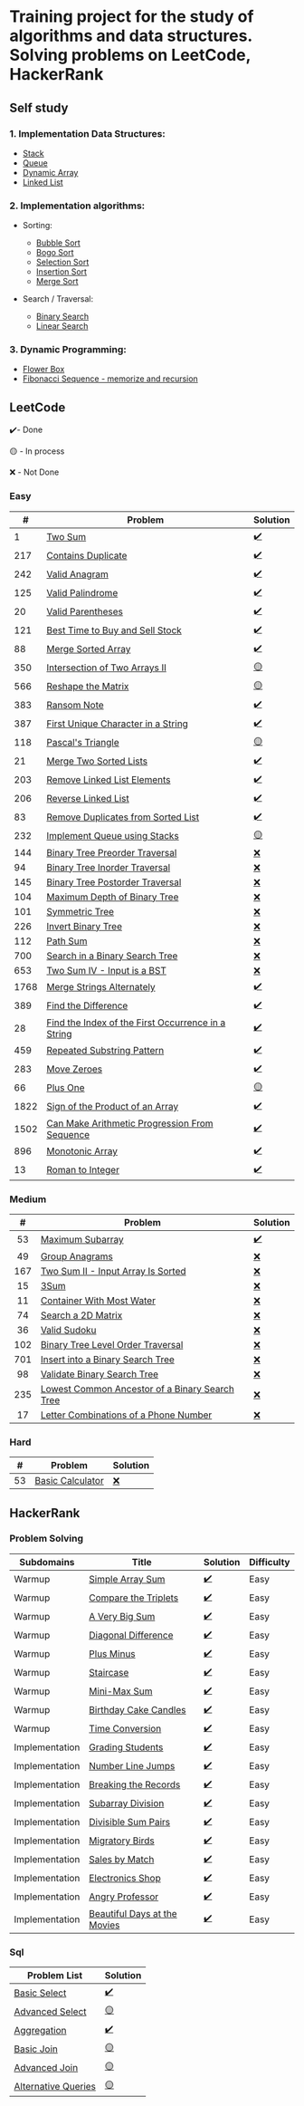 # Training project for the study of algorithms and data structures. Solving problems on LeetCode, HackerRank #

## Self study ##

### 1. Implementation Data Structures: ###

- [Stack](src/com/company/custom/structures/Stack.java)
- [Queue](src/com/company/custom/structures/Queue.java)
- [Dynamic Array](src/com/company/custom/structures/DynamicArray.java)
- [Linked List](src/com/company/custom/structures/LinkedList.java)

### 2. Implementation algorithms: ###

- Sorting:
    - [Bubble Sort](src/com/company/custom/algorithms/sort/BubbleSort.java)
    - [Bogo Sort](src/com/company/custom/algorithms/sort/Bogosort.java)
    - [Selection Sort](src/com/company/custom/algorithms/sort/SelectionSort.java)
    - [Insertion Sort](src/com/company/custom/algorithms/sort/InsertionSort.java)
    - [Merge Sort](src/com/company/custom/algorithms/sort/MergeSort.java)
  
- Search / Traversal:
    - [Binary Search](src/com/company/custom/algorithms/search/BinarySearch.java)
    - [Linear Search](src/com/company/custom/algorithms/search/LinearSearch.java)


### 3. Dynamic Programming: ###

  - [Flower Box](src/com/company/custom/dynamicProgramming/FlowerBox.java)
  - [Fibonacci Sequence - memorize and recursion](src/com/company/custom/dynamicProgramming/FibonacciSequence.java)


## LeetCode ##

✔️- Done

🟡 - In process

❌ - Not Done

### Easy ###

| #    | Problem                                                                                                                         | Solution                                                                    |
|------|---------------------------------------------------------------------------------------------------------------------------------|-----------------------------------------------------------------------------|
| 1    | [Two Sum](https://leetcode.com/problems/two-sum/)                                                                               | [✔️](src/com/company/leetcode/easy/TwoSum.java)                             |
| 217  | [Contains Duplicate](https://leetcode.com/problems/contains-duplicate/)                                                         | [✔️](src/com/company/leetcode/easy/ContainsDuplicate.java)                  |
| 242  | [Valid Anagram](https://leetcode.com/problems/valid-anagram/)                                                                   | [✔️](src/com/company/leetcode/easy/ValidAnagram.java)                       |
| 125  | [Valid Palindrome](https://leetcode.com/problems/valid-palindrome/)                                                             | [✔️](src/com/company/leetcode/easy/ValidPalindrome.java)                    |
| 20   | [Valid Parentheses](https://leetcode.com/problems/valid-parentheses/)                                                           | [✔️](src/com/company/leetcode/easy/ValidParentheses.java)                   |
| 121  | [Best Time to Buy and Sell Stock](https://leetcode.com/problems/best-time-to-buy-and-sell-stock/)                               | [✔️](src/com/company/leetcode/easy/BestTimeToBuyAndSellStock.java)          |
| 88   | [Merge Sorted Array](https://leetcode.com/problems/merge-sorted-array/)                                                         | [✔️](src/com/company/leetcode/easy/MergeSortedArray.java)                   |
| 350  | [Intersection of Two Arrays II](https://leetcode.com/problems/valid-parentheses/)                                               | [🟡](src/com/company/leetcode/easy/IntersectionTwoArrays.java)              |
| 566  | [Reshape the Matrix](https://leetcode.com/problems/reshape-the-matrix/)                                                         | [🟡](src/com/company/leetcode/easy/ReshapeMatrix.java)                      |
| 383  | [Ransom Note](https://leetcode.com/problems/ransom-note/)                                                                       | [✔️](src/com/company/leetcode/easy/RansomNote.java)                         |
| 387  | [First Unique Character in a String](https://leetcode.com/problems/first-unique-character-in-a-string/)                         | [✔️](src/com/company/leetcode/easy/FirstUniqueCharInString.java)            |
| 118  | [Pascal's Triangle](https://leetcode.com/problems/pascals-triangle/)                                                            | [🟡](src/com/company/leetcode/easy/PascalTriangle.java)                     |
| 21   | [Merge Two Sorted Lists](https://leetcode.com/problems/merge-two-sorted-lists/)                                                 | [✔️](src/com/company/leetcode/easy/MergeTwoSortedLists.java)                |
| 203  | [Remove Linked List Elements](https://leetcode.com/problems/remove-linked-list-elements/)                                       | [✔️](src/com/company/leetcode/easy/RemoveLinkedListElements.java)           |
| 206  | [Reverse Linked List](https://leetcode.com/problems/reverse-linked-list/)                                                       | [✔️](src/com/company/leetcode/easy/ReverseLinkedList.java)                  |
| 83   | [Remove Duplicates from Sorted List](https://leetcode.com/problems/remove-duplicates-from-sorted-list/)                         | [✔️](src/com/company/leetcode/easy/RemoveDuplicatesSortedList.java)         |
| 232  | [Implement Queue using Stacks](https://leetcode.com/problems/implement-queue-using-stacks/)                                     | [🟡](src/com/company/leetcode/easy/QueueUsingStack.java)                    |
| 144  | [Binary Tree Preorder Traversal](https://leetcode.com/problems/binary-tree-preorder-traversal/)                                 | [❌](notDone)                                                                |
| 94   | [Binary Tree Inorder Traversal](https://leetcode.com/problems/binary-tree-inorder-traversal/)                                   | [❌](notDone)                                                                |
| 145  | [Binary Tree Postorder Traversal](https://leetcode.com/problems/binary-tree-postorder-traversal/)                               | [❌](notDone)                                                                |
| 104  | [Maximum Depth of Binary Tree](https://leetcode.com/problems/maximum-depth-of-binary-tree/)                                     | [❌](notDone)                                                                |
| 101  | [Symmetric Tree](https://leetcode.com/problems/symmetric-tree/)                                                                 | [❌](notDone)                                                                |
| 226  | [Invert Binary Tree](https://leetcode.com/problems/invert-binary-tree/)                                                         | [❌](notDone)                                                                |
| 112  | [Path Sum](https://leetcode.com/problems/path-sum/)                                                                             | [❌](notDone)                                                                |
| 700  | [Search in a Binary Search Tree](https://leetcode.com/problems/search-in-a-binary-search-tree/)                                 | [❌](notDone)                                                                |
| 653  | [Two Sum IV - Input is a BST](https://leetcode.com/problems/two-sum-iv-input-is-a-bst/)                                         | [❌](notDone)                                                                |
| 1768 | [Merge Strings Alternately](https://leetcode.com/problems/merge-strings-alternately/)                                           | [✔️](src/com/company/leetcode/easy/MergeStringsAlternately.java)            |
| 389  | [Find the Difference](https://leetcode.com/problems/find-the-difference/)                                                       | [✔️](src/com/company/leetcode/easy/FindDifference.java)                     |
| 28   | [Find the Index of the First Occurrence in a String](leetcode.com/problems/find-the-index-of-the-first-occurrence-in-a-string/) | [✔️](src/com/company/leetcode/easy/FindIndexOfFirstOccurrenceInString.java) |
| 459  | [Repeated Substring Pattern](https://leetcode.com/problems/repeated-substring-pattern/)                                         | [✔️](src/com/company/leetcode/easy/RepeatedSubstringPattern.java)           |
| 283  | [Move Zeroes](https://leetcode.com/problems/move-zeroes/)                                                                       | [✔️](src/com/company/leetcode/easy/MoveZeroes.java)                         |
| 66   | [Plus One](https://leetcode.com/problems/plus-one/)                                                                             | [🟡](src/com/company/leetcode/easy/PlusOne.java)                            |
| 1822 | [Sign of the Product of an Array](https://leetcode.com/problems/sign-of-the-product-of-an-array/)                               | [✔️](src/com/company/leetcode/easy/SignOfProductOfArray.java)               |
| 1502 | [Can Make Arithmetic Progression From Sequence](https://leetcode.com/problems/can-make-arithmetic-progression-from-sequence/)   | [✔️](src/com/company/leetcode/easy/ArithmeticProgressionFromSequence.java)  |
| 896  | [Monotonic Array](https://leetcode.com/problems/monotonic-array/)                                                               | [✔️](src/com/company/leetcode/easy/MonotonicArray.java)                     |
| 13   | [Roman to Integer](https://leetcode.com/problems/roman-to-integer/)                                                             | [✔️](src/com/company/leetcode/easy/RomanToInteger.java)                     |

### Medium ###

|  #  | Problem                                                                                                                         | Solution                                                    |
|:---:|---------------------------------------------------------------------------------------------------------------------------------|-------------------------------------------------------------|
| 53  | [Maximum Subarray](https://leetcode.com/problems/maximum-subarray/)                                                             | [✔️](src/com/company/leetcode/medium/MaximumSubarray.java)  |
| 49  | [Group Anagrams](https://leetcode.com/problems/group-anagrams/)                                                                 | [❌]()                                                       |
| 167 | [Two Sum II - Input Array Is Sorted](https://leetcode.com/problems/two-sum-ii-input-array-is-sorted/)                           | [❌]()                                                       |
| 15  | [3Sum](https://leetcode.com/problems/3sum/)                                                                                     | [❌]()                                                       |
| 11  | [Container With Most Water](https://leetcode.com/problems/container-with-most-water/)                                           | [❌]()                                                       |
| 74  | [Search a 2D Matrix](https://leetcode.com/problems/search-a-2d-matrix/)                                                         | [❌]()                                                       |
| 36  | [Valid Sudoku](https://leetcode.com/problems/valid-sudoku/)                                                                     | [❌]()                                                       |
| 102 | [Binary Tree Level Order Traversal](https://leetcode.com/problems/binary-tree-level-order-traversal/)                           | [❌]()                                                       |
| 701 | [Insert into a Binary Search Tree](https://leetcode.com/problems/insert-into-a-binary-search-tree/)                             | [❌]()                                                       |
| 98  | [Validate Binary Search Tree](https://leetcode.com/problems/validate-binary-search-tree/)                                       | [❌]()                                                       |
| 235 | [Lowest Common Ancestor of a Binary Search Tree](https://leetcode.com/problems/lowest-common-ancestor-of-a-binary-search-tree/) | [❌]()                                                       |
| 17  | [Letter Combinations of a Phone Number](https://leetcode.com/problems/letter-combinations-of-a-phone-number/)                   | [❌]()                                                       |

### Hard ###

|  #  | Problem                                                                         | Solution |
|:---:|---------------------------------------------------------------------------------|----------|
| 53  | [Basic Calculator](https://leetcode.com/problems/basic-calculator/description/) | [❌]()    |



## HackerRank ##

### Problem Solving ###

| Subdomains     | Title                                                                                                                        | Solution                                                                                     | Difficulty |
|----------------|------------------------------------------------------------------------------------------------------------------------------|----------------------------------------------------------------------------------------------|------------|
| Warmup         | [Simple Array Sum](https://www.hackerrank.com/challenges/simple-array-sum/problem?isFullScreen=true)                         | [✔️](src/com/company/hackerrank/algorithm/warmup/SimpleArraySum.java)                        | Easy       |
| Warmup         | [Compare the Triplets](https://www.hackerrank.com/challenges/compare-the-triplets/problem?isFullScreen=true)                 | [✔️](src/com/company/hackerrank/algorithm/warmup/CompareTriplets.java)                       | Easy       |
| Warmup         | [A Very Big Sum](https://www.hackerrank.com/challenges/a-very-big-sum/problem?isFullScreen=true)                             | [✔️](src/com/company/hackerrank/algorithm/warmup/AVeryBigSum.java)                           | Easy       |
| Warmup         | [Diagonal Difference](https://www.hackerrank.com/challenges/diagonal-difference/problem?isFullScreen=true)                   | [✔️](src/com/company/hackerrank/algorithm/warmup/DiagonalDifference.java)                    | Easy       |
| Warmup         | [Plus Minus](https://www.hackerrank.com/challenges/plus-minus/problem?isFullScreen=true)                                     | [✔️](src/com/company/hackerrank/algorithm/warmup/PlusMinus.java)                             | Easy       |
| Warmup         | [Staircase](https://www.hackerrank.com/challenges/staircase/problem?isFullScreen=true)                                       | [✔️](src/com/company/hackerrank/algorithm/warmup/Staircase.java)                             | Easy       |
| Warmup         | [Mini-Max Sum](https://www.hackerrank.com/challenges/mini-max-sum/problem?isFullScreen=true)                                 | [✔️](src/com/company/hackerrank/algorithm/warmup/MiniMaxSum.java)                            | Easy       |
| Warmup         | [Birthday Cake Candles](https://www.hackerrank.com/challenges/birthday-cake-candles/problem?isFullScreen=true)               | [✔️](src/com/company/hackerrank/algorithm/warmup/BirthdayCakeCandles.java)                   | Easy       |
| Warmup         | [Time Conversion](https://www.hackerrank.com/challenges/time-conversion/problem?isFullScreen=true)                           | [✔️](src/com/company/hackerrank/algorithm/warmup/TimeConversion.java)                        | Easy       |
| Implementation | [Grading Students](https://www.hackerrank.com/challenges/grading/problem?isFullScreen=true)                                  | [✔️](src/com/company/hackerrank/algorithm/implementation/easy/GradingStudents.java)          | Easy       |
| Implementation | [Number Line Jumps](https://www.hackerrank.com/challenges/kangaroo/problem?isFullScreen=true)                                | [✔️](src/com/company/hackerrank/algorithm/implementation/easy/NumberLineJumps.java)          | Easy       |
| Implementation | [Breaking the Records](https://www.hackerrank.com/challenges/breaking-best-and-worst-records/problem?isFullScreen=true)      | [✔️](src/com/company/hackerrank/algorithm/implementation/easy/BreakingTheRecords.java)       | Easy       |
| Implementation | [Subarray Division](https://www.hackerrank.com/challenges/the-birthday-bar/problem?isFullScreen=true)                        | [✔️](src/com/company/hackerrank/algorithm/implementation/easy/SubarrayDivision.java)         | Easy       |
| Implementation | [Divisible Sum Pairs](https://www.hackerrank.com/challenges/divisible-sum-pairs/problem?isFullScreen=true)                   | [✔️](src/com/company/hackerrank/algorithm/implementation/easy/DivisibleSumPairs.java)        | Easy       |
| Implementation | [Migratory Birds](https://www.hackerrank.com/challenges/migratory-birds/problem?isFullScreen=true)                           | [✔️](src/com/company/hackerrank/algorithm/implementation/easy/MigratoryBirds.java)           | Easy       |
| Implementation | [Sales by Match](https://www.hackerrank.com/challenges/sock-merchant/problem?isFullScreen=true)                              | [✔️](src/com/company/hackerrank/algorithm/implementation/easy/SalesByMatch.java)             | Easy       |
| Implementation | [Electronics Shop](https://www.hackerrank.com/challenges/electronics-shop/problem?isFullScreen=true)                         | [✔️](src/com/company/hackerrank/algorithm/implementation/easy/ElectronicsShop.java)          | Easy       |
| Implementation | [Angry Professor](https://www.hackerrank.com/challenges/angry-professor/problem?isFullScreen=true)                           | [✔️](src/com/company/hackerrank/algorithm/implementation/easy/AngryProfessor.java)           | Easy       |
| Implementation | [Beautiful Days at the Movies](https://www.hackerrank.com/challenges/beautiful-days-at-the-movies/problem?isFullScreen=true) | [✔️](src/com/company/hackerrank/algorithm/implementation/easy/BeautifulDaysAtTheMovies.java) | Easy       |

### Sql ###

| Problem List                                                                                                    | Solution                                                     |
|-----------------------------------------------------------------------------------------------------------------|--------------------------------------------------------------|
| [Basic Select](https://www.hackerrank.com/domains/sql?filters%5Bsubdomains%5D%5B%5D=select)                     | [✔️](src/com/company/hackerrank/sql/basic-select.sql)        |
| [Advanced Select](https://www.hackerrank.com/domains/sql?filters%5Bsubdomains%5D%5B%5D=advanced-select)         | [🟡](src/com/company/hackerrank/sql/advanced-select.sql)     |
| [Aggregation](https://www.hackerrank.com/domains/sql?filters%5Bsubdomains%5D%5B%5D=aggregation)                 | [✔️](src/com/company/hackerrank/sql/aggregation.sql)         |
| [Basic Join](https://www.hackerrank.com/domains/sql?filters%5Bsubdomains%5D%5B%5D=join)                         | [🟡](src/com/company/hackerrank/sql/basic-join.sql)          |
| [Advanced Join](https://www.hackerrank.com/domains/sql?filters%5Bsubdomains%5D%5B%5D=advanced-join)             | [🟡](src/com/company/hackerrank/sql/advanced-join.sql)       |
| [Alternative Queries](https://www.hackerrank.com/domains/sql?filters%5Bsubdomains%5D%5B%5D=alternative-queries) | [🟡](src/com/company/hackerrank/sql/alternative-queries.sql) |



